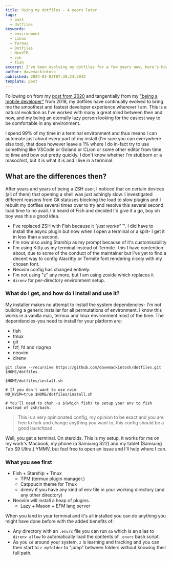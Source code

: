 ```yaml
---
title: Using my dotfiles - 4 years later
tags:
  - post
  - dotfiles
keywords: 
  - environment
  - Linux
  - Termux
  - Dotfiles
  - NeoVIM
  - zsh
  - fish
excerpt: I've been evolving my dotfiles for a few years now, here's how to use what I have to get a developer friendly, semantic and useful terminal wherever you are.
author: davemackintosh
published: 2024-01-02T07:30:24.394Z
template: post
---
```


Following on from my [post from 2020](/blog/using-my-dotfiles) and tangentially from my ["being a mobile developer"](/blog/being-a-mobile-developer) from 2018, my dotfiles have continually evolved to bring me the smoothest and fastest developer experience wherever I am. This is a natural evolution as I've worked with many a great mind between then and now, and my being an eternally lazy person looking for the easiest way to be comfortable in any environment.

I spend 99% of my time in a terminal environment and thus means I can automate just about every part of my install (I'm sure you can everywhere else too), that does however leave a 1% where I do in-fact try to use something like VSCode or Goland or CLion or some other editor from time to time and bow out pretty quickly. I don't know whether I'm stubborn or a masochist, but it is what it is and I live in a terminal.

## What are the differences then?

After years and years of being a ZSH user, I noticed that on certain devices (all of them) that opening a shell was just achingly slow. I investigated different reasons from Git statuses blocking the load to slow plugins and I rebuilt my dotfiles several times over to try and resolve this several second load time to no avail. I'd heard of Fish and decided I'd give it a go, boy oh boy was this a good idea.

* I've replaced ZSH with Fish because it _"just works"_ :tm:. I did have to install the async plugin but now when I open a terminal or a split- I get it in less than a second.
* I'm now also using Starship as my prompt because of it's customisability
* I'm using Kitty as my terminal instead of Termite- this I have contention about, due to some of the conduct of the maintainer but I've yet to find a decent way to config Alacritty or Termite font rendering nicely with my chosen font.
* Neovim config has changed entirely.
* I'm not using "z" any more, but I am using zoxide which replaces it
* `direnv` for per-directory environment setup.

### What do I get, and how do I install and use it?

My installer makes no attempt to install the system dependencies- I'm not building a generic installer for all permutations of environment. I know this works in a vanilla mac, termux and linux environment most of the time. The dependencies-you need to install for your platform are:

* fish
* tmux
* git
* fzf, fd and ripgrep
* neovim
* direnv

```
git clone --recursive https://github.com/davemackintosh/dotfiles.git $HOME/dotfiles 

$HOME/dotfiles/install.sh

# If you don't want to use nvim
NO_NVIM=true $HOME/dotfiles/install.sh

# You'll need to chsh -s $(which fish) to setup your env to fish instead of zsh/bash.
```

> This is a very opinionated config, my opinion to be exact and you are free to fork and change anything you want to, this config should be a good launchpad.

Well, you get a terminal. On steroids. This is my setup, it works for me on my work's Macbook, my phone (a Samsung S22) and my tablet (Samsung Tab S9 Ultra.) YMMV, but feel free to open an issue and I'll help where I can.

### What you see first

* Fish + Starship + Tmux
    * TPM (termux plugin manager.)
    * Catppucin theme for Tmux
    * direnv if you have any kind of env file in your working directory (and any other directory)
* Neovim will install a heap of plugins.
    * Lazy + Mason + EFM lang server

When you land in your terminal and it's all installed you can do anything you might have done before with the added benefits of:

* Any directory with an `.envrc` file you can run `da` which is an alias to `direnv allow` to automatically load the contents of `.envrc` bash script.
* As you `cd` around your system, `z` is learning and tracking and you can then start to `z myfolder` to "jump" between folders without knowing their full path.

